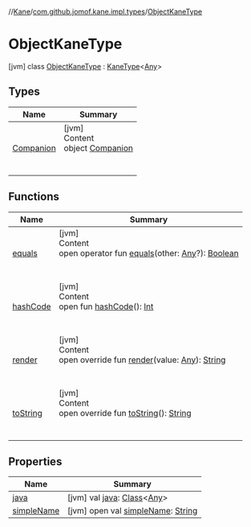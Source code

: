 //[Kane](../../index.md)/[com.github.jomof.kane.impl.types](../index.md)/[ObjectKaneType](index.md)



# ObjectKaneType  
 [jvm] class [ObjectKaneType](index.md) : [KaneType](../-kane-type/index.md)<[Any](https://kotlinlang.org/api/latest/jvm/stdlib/kotlin/-any/index.html)>    


## Types  
  
|  Name|  Summary| 
|---|---|
| <a name="com.github.jomof.kane.impl.types/ObjectKaneType.Companion///PointingToDeclaration/"></a>[Companion](-companion/index.md)| <a name="com.github.jomof.kane.impl.types/ObjectKaneType.Companion///PointingToDeclaration/"></a>[jvm]  <br>Content  <br>object [Companion](-companion/index.md)  <br><br><br>


## Functions  
  
|  Name|  Summary| 
|---|---|
| <a name="kotlin/Any/equals/#kotlin.Any?/PointingToDeclaration/"></a>[equals](../../com.github.jomof.kane.impl.visitor/-difference-visitor/index.md#%5Bkotlin%2FAny%2Fequals%2F%23kotlin.Any%3F%2FPointingToDeclaration%2F%5D%2FFunctions%2F-1279169165)| <a name="kotlin/Any/equals/#kotlin.Any?/PointingToDeclaration/"></a>[jvm]  <br>Content  <br>open operator fun [equals](../../com.github.jomof.kane.impl.visitor/-difference-visitor/index.md#%5Bkotlin%2FAny%2Fequals%2F%23kotlin.Any%3F%2FPointingToDeclaration%2F%5D%2FFunctions%2F-1279169165)(other: [Any](https://kotlinlang.org/api/latest/jvm/stdlib/kotlin/-any/index.html)?): [Boolean](https://kotlinlang.org/api/latest/jvm/stdlib/kotlin/-boolean/index.html)  <br><br><br>
| <a name="kotlin/Any/hashCode/#/PointingToDeclaration/"></a>[hashCode](../../com.github.jomof.kane.impl.visitor/-difference-visitor/index.md#%5Bkotlin%2FAny%2FhashCode%2F%23%2FPointingToDeclaration%2F%5D%2FFunctions%2F-1279169165)| <a name="kotlin/Any/hashCode/#/PointingToDeclaration/"></a>[jvm]  <br>Content  <br>open fun [hashCode](../../com.github.jomof.kane.impl.visitor/-difference-visitor/index.md#%5Bkotlin%2FAny%2FhashCode%2F%23%2FPointingToDeclaration%2F%5D%2FFunctions%2F-1279169165)(): [Int](https://kotlinlang.org/api/latest/jvm/stdlib/kotlin/-int/index.html)  <br><br><br>
| <a name="com.github.jomof.kane.impl.types/ObjectKaneType/render/#kotlin.Any/PointingToDeclaration/"></a>[render](render.md)| <a name="com.github.jomof.kane.impl.types/ObjectKaneType/render/#kotlin.Any/PointingToDeclaration/"></a>[jvm]  <br>Content  <br>open override fun [render](render.md)(value: [Any](https://kotlinlang.org/api/latest/jvm/stdlib/kotlin/-any/index.html)): [String](https://kotlinlang.org/api/latest/jvm/stdlib/kotlin/-string/index.html)  <br><br><br>
| <a name="com.github.jomof.kane.impl.types/KaneType/toString/#/PointingToDeclaration/"></a>[toString](../-kane-type/to-string.md)| <a name="com.github.jomof.kane.impl.types/KaneType/toString/#/PointingToDeclaration/"></a>[jvm]  <br>Content  <br>open override fun [toString](../-kane-type/to-string.md)(): [String](https://kotlinlang.org/api/latest/jvm/stdlib/kotlin/-string/index.html)  <br><br><br>


## Properties  
  
|  Name|  Summary| 
|---|---|
| <a name="com.github.jomof.kane.impl.types/ObjectKaneType/java/#/PointingToDeclaration/"></a>[java](index.md#%5Bcom.github.jomof.kane.impl.types%2FObjectKaneType%2Fjava%2F%23%2FPointingToDeclaration%2F%5D%2FProperties%2F-1279169165)| <a name="com.github.jomof.kane.impl.types/ObjectKaneType/java/#/PointingToDeclaration/"></a> [jvm] val [java](index.md#%5Bcom.github.jomof.kane.impl.types%2FObjectKaneType%2Fjava%2F%23%2FPointingToDeclaration%2F%5D%2FProperties%2F-1279169165): [Class](https://docs.oracle.com/javase/8/docs/api/java/lang/Class.html)<[Any](https://kotlinlang.org/api/latest/jvm/stdlib/kotlin/-any/index.html)>   <br>
| <a name="com.github.jomof.kane.impl.types/ObjectKaneType/simpleName/#/PointingToDeclaration/"></a>[simpleName](index.md#%5Bcom.github.jomof.kane.impl.types%2FObjectKaneType%2FsimpleName%2F%23%2FPointingToDeclaration%2F%5D%2FProperties%2F-1279169165)| <a name="com.github.jomof.kane.impl.types/ObjectKaneType/simpleName/#/PointingToDeclaration/"></a> [jvm] open val [simpleName](index.md#%5Bcom.github.jomof.kane.impl.types%2FObjectKaneType%2FsimpleName%2F%23%2FPointingToDeclaration%2F%5D%2FProperties%2F-1279169165): [String](https://kotlinlang.org/api/latest/jvm/stdlib/kotlin/-string/index.html)   <br>

